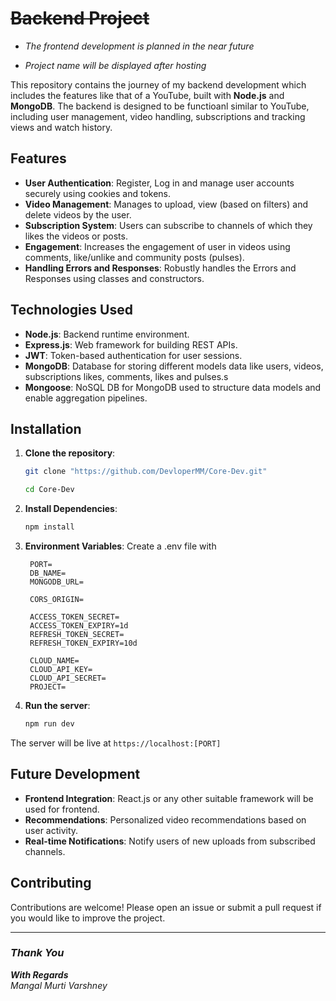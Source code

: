 # ~~Backend Project~~

- _The frontend development is planned in the near future_

- _Project name will be displayed after hosting_

This repository contains the journey of my backend development which includes the features like that of a YouTube, built with **Node.js** and **MongoDB**. The backend is designed to be functioanl similar to YouTube, including user management, video handling, subscriptions and tracking views and watch history.

## Features

- **User Authentication**: Register, Log in and manage user accounts securely using cookies and tokens.
- **Video Management**: Manages to upload, view (based on filters) and delete videos by the user.
- **Subscription System**: Users can subscribe to channels of which they likes the videos or posts.
- **Engagement**: Increases the engagement of user in videos using comments, like/unlike and community posts (pulses).
- **Handling Errors and Responses**: Robustly handles the Errors and Responses using classes and constructors.

## Technologies Used

- **Node.js**: Backend runtime environment.
- **Express.js**: Web framework for building REST APIs.
- **JWT**: Token-based authentication for user sessions.
- **MongoDB**: Database for storing different models data like users, videos, subscriptions likes, comments, likes and pulses.s
- **Mongoose**: NoSQL DB for MongoDB used to structure data models and enable aggregation pipelines.

## Installation

1. **Clone the repository**:

   ```bash
   git clone "https://github.com/DevloperMM/Core-Dev.git"

   cd Core-Dev
   ```

2. **Install Dependencies**:

   ```bash
   npm install
   ```

3. **Environment Variables**: Create a .env file with

   ```plaintext
    PORT=
    DB_NAME=
    MONGODB_URL=

    CORS_ORIGIN=

    ACCESS_TOKEN_SECRET=
    ACCESS_TOKEN_EXPIRY=1d
    REFRESH_TOKEN_SECRET=
    REFRESH_TOKEN_EXPIRY=10d

    CLOUD_NAME=
    CLOUD_API_KEY=
    CLOUD_API_SECRET=
    PROJECT=

   ```

4. **Run the server**:

   ```bash
   npm run dev
   ```

The server will be live at `https://localhost:[PORT]`

## Future Development

- **Frontend Integration**: React.js or any other suitable framework will be used for frontend.
- **Recommendations**: Personalized video recommendations based on user activity.
- **Real-time Notifications**: Notify users of new uploads from subscribed channels.

## Contributing

Contributions are welcome! Please open an issue or submit a pull request if you would like to improve the project.

---

### _Thank You_

**_With Regards_**  
_Mangal Murti Varshney_
